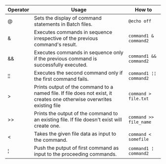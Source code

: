 

| Operator | Usage | How to |
|----------|-------|---------|
| @ | Sets the display of command statements in Batch files. | `@echo off` |
| &	| Executes commands in sequence irrespective of the previous command's result. | `command1 & command2` |
| && | Executes commands in sequence only if the previous command is successfully executed. | `command1 && command2` |
| ¦¦ | Executes the second command only if the first command fails. | `command1 ¦¦ command2` |
| > | Prints output of the command to a named file. If file does not exist, it creates one otherwise overwrites existing file | `command > file.txt` |
| >> | Prints the output of the command to an existing file. If file doesn't exist will create one. |	`command >> file_name` |
| <	| Takes the given file data as input to the command. | `command < somefile` |
| ¦	| Push the putput of first command as input to the proceeding commands. | `command1 ¦ command2` |
